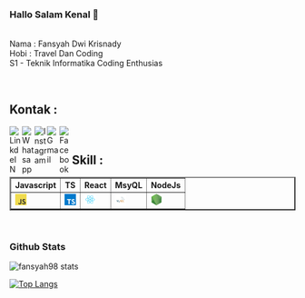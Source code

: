 ### Hallo Salam Kenal 👋
<br>Nama : Fansyah Dwi Krisnady
<br>Hobi : Travel Dan Coding
<br>S1 - Teknik Informatika 
Coding Enthusias 

<br>
<h2> Kontak : </h2>
<a target="_blank" href="">
  <img align="left" alt="LinkdeIN" width="22px" src="https://cdn.jsdelivr.net/npm/simple-icons@v3/icons/linkedin.svg" />
</a>
<a target="_blank" href="https://api.whatsapp.com/send?phone=62859148306821">
  <img align="left" alt="Whatsapp" width="22px" src="https://cdn.jsdelivr.net/npm/simple-icons@v3/icons/whatsapp.svg" />
</a>
<a target="_blank" href="https://www.instagram.com/fansyah20/?hl=id">
  <img align="left" alt="Instagram" width="22px" src="https://cdn.jsdelivr.net/npm/simple-icons@v3/icons/instagram.svg" />
</a>
<a target="_blank" href="mailto:fansyahdwi204@gmail.com">
  <img align="left" alt="Gmail" width="22px" src="https://cdn.jsdelivr.net/npm/simple-icons@v3/icons/gmail.svg" />
</a>
<a target="_blank" href="https://www.facebook.com/fansyahdwikrisnady">
  <img align="left" alt="Facebook" width="22px" src="https://cdn.jsdelivr.net/npm/simple-icons@v3/icons/facebook.svg" />
</a>


<br>
<h2> Skill : </h2>
  <table border="2">
    <tr>
      <thead>
         <th>Javascript</th>
         <th>TS</th>
         <th>React</th>
         <th>MsyQL</th>
         <th>NodeJs</th>
      </thead>
      <tbody>
        <tr>
          <td>
            <code><img height="20" src="https://raw.githubusercontent.com/github/explore/80688e429a7d4ef2fca1e82350fe8e3517d3494d/topics/javascript/javascript.png"></code>
          </td>
          <td>
            <code><img height="20" src="https://raw.githubusercontent.com/github/explore/80688e429a7d4ef2fca1e82350fe8e3517d3494d/topics/typescript/typescript.png"></code>
          </td>
          <td>
           <code><img height="20" src="https://raw.githubusercontent.com/github/explore/80688e429a7d4ef2fca1e82350fe8e3517d3494d/topics/react/react.png"></code>
          <td>
            <code><img height="20" src="https://raw.githubusercontent.com/github/explore/80688e429a7d4ef2fca1e82350fe8e3517d3494d/topics/mysql/mysql.png"></code>
          </td>
          <td>
         <code><img height="20" src="https://raw.githubusercontent.com/github/explore/80688e429a7d4ef2fca1e82350fe8e3517d3494d/topics/nodejs/nodejs.png"></code>
          </td>
        </tr>
      </tbody>
    </tr>

  </table>
 <br>
 <h3> Github Stats </h3>
 
![fansyah98 stats](https://github-readme-stats.vercel.app/api?username=fansyah98&show_icons=true)

[![Top Langs](https://github-readme-stats.vercel.app/api/top-langs/?username=fansyah98&layout=compact)](https://github.com/fansyah98/github-readme-stats)




